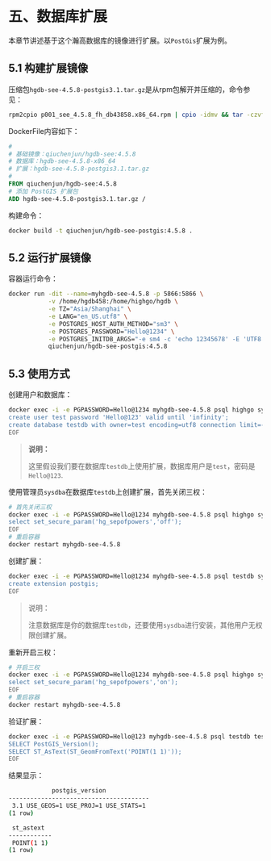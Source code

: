 # 五、数据库扩展

本章节讲述基于这个瀚高数据库的镜像进行扩展。以`PostGis`扩展为例。

## 5.1 构建扩展镜像

压缩包`hgdb-see-4.5.8-postgis3.1.tar.gz`是从rpm包解开并压缩的，命令参见：

```bash
rpm2cpio p001_see_4.5.8_fh_db43858.x86_64.rpm | cpio -idmv && tar -czvf hgdb-see-4.5.8-postgis3.1.tar.gz ./opt
```

DockerFile内容如下：

```dockerfile
#
# 基础镜像：qiuchenjun/hgdb-see:4.5.8
# 数据库：hgdb-see-4.5.8-x86_64
# 扩展：hgdb-see-4.5.8-postgis3.1.tar.gz
#
FROM qiuchenjun/hgdb-see:4.5.8
# 添加 PostGIS 扩展包
ADD hgdb-see-4.5.8-postgis3.1.tar.gz /

```

构建命令：

```bash
docker build -t qiuchenjun/hgdb-see-postgis:4.5.8 .
```

## 5.2 运行扩展镜像

容器运行命令：

```bash
docker run -dit --name=myhgdb-see-4.5.8 -p 5866:5866 \
           -v /home/hgdb458:/home/highgo/hgdb \
           -e TZ="Asia/Shanghai" \
           -e LANG="en_US.utf8" \
           -e POSTGRES_HOST_AUTH_METHOD="sm3" \
           -e POSTGRES_PASSWORD="Hello@1234" \
           -e POSTGRES_INITDB_ARGS="-e sm4 -c 'echo 12345678' -E 'UTF8'" \
           qiuchenjun/hgdb-see-postgis:4.5.8
```

## 5.3 使用方式

创建用户和数据库：

```bash
docker exec -i -e PGPASSWORD=Hello@1234 myhgdb-see-4.5.8 psql highgo sysdba <<-"EOF"
create user test password 'Hello@123' valid until 'infinity';
create database testdb with owner=test encoding=utf8 connection limit=-1;
EOF
```

>   **说明：**
>
>   这里假设我们要在数据库`testdb`上使用扩展，数据库用户是`test`，密码是`Hello@123`.

使用管理员`sysdba`在数据库`testdb`上创建扩展，首先关闭三权：

```bash
# 首先关闭三权
docker exec -i -e PGPASSWORD=Hello@1234 myhgdb-see-4.5.8 psql highgo syssso <<-"EOF"
select set_secure_param('hg_sepofpowers','off');
EOF
# 重启容器
docker restart myhgdb-see-4.5.8
```

创建扩展：

```bash
docker exec -i -e PGPASSWORD=Hello@1234 myhgdb-see-4.5.8 psql testdb sysdba <<-"EOF"
create extension postgis;
EOF
```

>   说明：
>
>   注意数据库是你的数据库`testdb`，还要使用`sysdba`进行安装，其他用户无权限创建扩展。

重新开启三权：

```bash
# 开启三权
docker exec -i -e PGPASSWORD=Hello@1234 myhgdb-see-4.5.8 psql highgo syssso <<-"EOF"
select set_secure_param('hg_sepofpowers','on');
EOF
# 重启容器
docker restart myhgdb-see-4.5.8
```

验证扩展：

```bash
docker exec -i -e PGPASSWORD=Hello@123 myhgdb-see-4.5.8 psql testdb test <<-"EOF"
SELECT PostGIS_Version();
SELECT ST_AsText(ST_GeomFromText('POINT(1 1)'));
EOF
```

结果显示：

```bash
            postgis_version            
---------------------------------------
 3.1 USE_GEOS=1 USE_PROJ=1 USE_STATS=1
(1 row)

 st_astext  
------------
 POINT(1 1)
(1 row)
```

